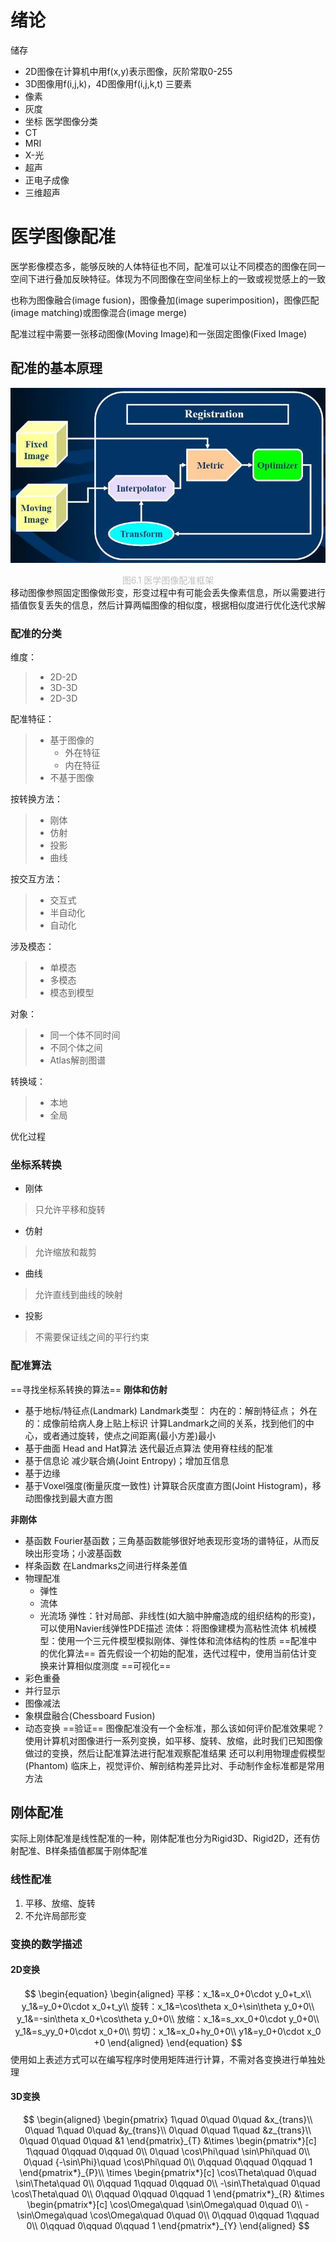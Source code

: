 # 绪论

储存
- 2D图像在计算机中用f(x,y)表示图像，灰阶常取0-255
- 3D图像用f(i,j,k)，4D图像用f(i,j,k,t)
三要素
- 像素
- 灰度
- 坐标
医学图像分类
- CT
- MRI
- X-光
- 超声
- 正电子成像
- 三维超声

# 医学图像配准

医学影像模态多，能够反映的人体特征也不同，配准可以让不同模态的图像在同一空间下进行叠加反映特征。体现为不同图像在空间坐标上的一致或视觉感上的一致

也称为图像融合(image fusion)，图像叠加(image superimposition)，图像匹配(image matching)或图像混合(image merge)

配准过程中需要一张移动图像(Moving Image)和一张固定图像(Fixed Image)

## 配准的基本原理

![](./插图/MIP/医学图像配准框架.png)
<center><font color=silver>图6.1 医学图像配准框架</font></center>
移动图像参照固定图像做形变，形变过程中有可能会丢失像素信息，所以需要进行插值恢复丢失的信息，然后计算两幅图像的相似度，根据相似度进行优化迭代求解

### 配准的分类

维度：
>- 2D-2D
>- 3D-3D
>- 2D-3D

配准特征：
> - 基于图像的
>	- 外在特征
>	- 内在特征
> - 不基于图像

按转换方法：
>- 刚体
>- 仿射
>- 投影
>- 曲线

按交互方法：
>- 交互式
>- 半自动化
>- 自动化

涉及模态：
>- 单模态
>- 多模态
>- 模态到模型

对象：
>- 同一个体不同时间
>- 不同个体之间
>- Atlas解剖图谱

转换域：
>- 本地
>- 全局

优化过程

### 坐标系转换

- 刚体
> 只允许平移和旋转
- 仿射
> 允许缩放和裁剪
- 曲线
> 允许直线到曲线的映射
- 投影
> 不需要保证线之间的平行约束

### 配准算法

==寻找坐标系转换的算法==
**刚体和仿射**
- 基于地标/特征点(Landmark)
Landmark类型：
内在的：解剖特征点； 外在的：成像前给病人身上贴上标识
计算Landmark之间的关系，找到他们的中心，或者通过旋转，使点之间距离(最小方差)最小
- 基于曲面
Head and Hat算法
迭代最近点算法
使用脊柱线的配准
- 基于信息论
减少联合熵(Joint Entropy)；增加互信息
- 基于边缘
- 基于Voxel强度(衡量灰度一致性)
计算联合灰度直方图(Joint Histogram)，移动图像找到最大直方图

**非刚体**
- 基函数
Fourier基函数；三角基函数能够很好地表现形变场的谱特征，从而反映出形变场；小波基函数
- 样条函数
在Landmarks之间进行样条差值
- 物理配准
	- 弹性
	- 流体
	- 光流场
弹性：针对局部、非线性(如大脑中肿瘤造成的组织结构的形变)，可以使用Navier线弹性PDE描述
流体：将图像建模为高粘性流体
机械模型：使用一个三元件模型模拟刚体、弹性体和流体结构的性质
==配准中的优化算法==
首先假设一个初始的配准，迭代过程中，使用当前估计变换来计算相似度测度
==可视化==
- 彩色重叠
- 并行显示
- 图像减法
- 象棋盘融合(Chessboard Fusion)
- 动态变换
==验证==
图像配准没有一个金标准，那么该如何评价配准效果呢？使用计算机对图像进行一系列变换，如平移、旋转、放缩，此时我们已知图像做过的变换，然后让配准算法进行配准观察配准结果
还可以利用物理虚假模型(Phantom)
临床上，视觉评价、解剖结构差异比对、手动制作金标准都是常用方法

## 刚体配准

实际上刚体配准是线性配准的一种，刚体配准也分为Rigid3D、Rigid2D，还有仿射配准、B样条插值都属于刚体配准

### 线性配准

1. 平移、放缩、旋转
2. 不允许局部形变

### 变换的数学描述

#### 2D变换

$$
\begin{equation}
\begin{aligned}
平移：x_1&=x_0+0\cdot y_0+t_x\\
y_1&=y_0+0\cdot x_0+t_y\\
旋转：x_1&=\cos\theta x_0+\sin\theta y_0+0\\
y_1&=-sin\theta x_0+\cos\theta y_0+0\\
放缩：x_1&=s_xx_0+0\cdot y_0+0\\
y_1&=s_yy_0+0\cdot x_0+0\\
剪切：x_1&=x_0+hy_0+0\\
y1&=y_0+0\cdot x_0 +0
\end{aligned}
\end{equation}
$$
使用如上表述方式可以在编写程序时使用矩阵进行计算，不需对各变换进行单独处理

#### 3D变换

$$
\begin{aligned}
\begin{pmatrix}
1\quad 0\quad 0\quad &x_{trans}\\
0\quad 1\quad 0\quad &y_{trans}\\
0\quad 0\quad 1\quad &z_{trans}\\
0\quad 0\quad 0\quad &1
\end{pmatrix}_{T}
&\times
\begin{pmatrix*}[c]
1\qquad 0\qquad 0\qquad 0\\
0\quad \cos\Phi\quad \sin\Phi\quad 0\\
0\quad {-\sin\Phi}\quad \cos\Phi\quad 0\\
0\qquad 0\qquad 0\qquad 1
\end{pmatrix*}_{P}\\
\times
\begin{pmatrix*}[c]
\cos\Theta\quad 0\quad \sin\Theta\quad 0\\
0\qquad 1\qquad 0\qquad 0\\
-\sin\Theta\quad 0\quad \cos\Theta\quad 0\\
0\qquad 0\qquad 0\qquad 1
\end{pmatrix*}_{R}
&\times
\begin{pmatrix*}[c]
\cos\Omega\quad \sin\Omega\quad 0\quad 0\\
-\sin\Omega\quad \cos\Omega\quad 0\quad 0\\
0\qquad 0\qquad 1\qquad 0\\
0\qquad 0\qquad 0\qquad 1
\end{pmatrix*}_{Y}
\end{aligned}
$$

